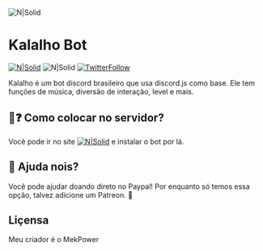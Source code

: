 
![N|Solid](https://i.imgur.com/qSCkIFc.png)
# Kalalho Bot

[![N|Solid](https://discordapp.com/api/guilds/330332382362337281/embed.png)](https://discord.gg/q9zpY3h) ![N|Solid](https://img.shields.io/badge/Criador-MekPower-blue.svg) [![TwitterFollow](https://img.shields.io/twitter/follow/mek_power.svg?style=social&label=Follow)](https://twitter.com/mek_power)

     

Kalalho é um bot discord brasileiro que usa discord.js como base. Ele tem funções de música, diversão de interação, level e mais.

## 🤔❓ Como colocar no servidor?

  Você pode ir no site [![N|Solid](https://img.shields.io/badge/discordbots-.org-%2342adf4.svg)](discordbots.org) e instalar o bot por lá.

## 👏 Ajuda nois?

Você pode ajudar doando direto no Paypal! Por enquanto só temos essa opção, talvez adicione um Patreon. 🤷

## Liçensa

Meu criador é o MekPower